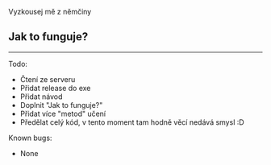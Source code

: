 Vyzkousej mě z němčiny

Jak to funguje?
----
----

Todo:
- Čtení ze serveru
- Přidat release do exe
- Přidat návod
- Doplnit "Jak to funguje?"
- Přidat více "metod" učení
- Předělat celý kód, v tento moment tam hodně věcí nedává smysl :D

Known bugs:
- None

